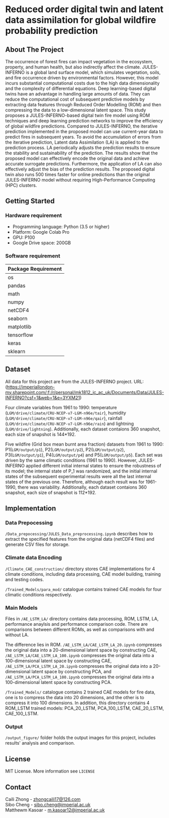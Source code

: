 # Reduced order digital twin and latent data assimilation for global wildfire probability prediction

## About The Project


The occurrence of forest fires can impact vegetation in the ecosystem, property, and human health, but also indirectly affect the climate. JULES-INFERNO is a global land surface model, which simulates vegetation, soils, and fire occurrence driven by environmental factors. However, this model incurs substantial computational costs due to the high data dimensionality and the complexity of differential equations. Deep learning-based digital twins have an advantage in handling large amounts of data. They can reduce the computational cost of subsequent predictive models by extracting data features through Reduced Order Modelling (ROM) and then compressing the data to a low-dimensional latent space. This study proposes a JULES-INFERNO-based digital twin fire model using ROM techniques and deep learning prediction networks to improve the efficiency of global wildfire predictions. Compared to JULES-INFERNO, the iterative prediction implemented in the proposed model can use current-year data to predict fires in subsequent years. To avoid the accumulation of errors from the iterative prediction, Latent data Assimilation (LA) is applied to the prediction process. LA periodically adjusts the prediction results to ensure the stability and sustainability of the prediction. The results show that the proposed model can effectively encode the original data and achieve accurate surrogate predictions. Furthermore, the application of LA can also effectively adjust the bias of the prediction results. The proposed digital twin also runs 500 times faster for online predictions than the original JULES-INFERNO model without requiring High-Performance Computing (HPC) clusters.


## Getting Started

### Hardware requirement

*   Programming language: Python (3.5 or higher)
*   Platform: Google Colab Pro
*   GPU: P100
*   Google Drive space: 200GB

### Software requirement

| Package Requirement                        |
|--------------------------------------------|
| os                                         |
| pandas                                     |
| math                                       |
| numpy                                      |
| netCDF4                                    |
| seaborn                                    |
| matplotlib                                 |
| tensorflow                                 |
| keras                                      |
| sklearn                                    |


## Dataset
All data for this project are from the JULES-INFERNO project. URL:
(https://imperiallondon-my.sharepoint.com/:f:/r/personal/mk1812_ic_ac_uk/Documents/Data/JULES-INFERNO?csf=1&web=1&e=3YXM21)


Four climate variables from 1961 to 1990: 
temperature (``LGM/drive/climate/CRU-NCEP-v7-LGM-n96e/tair``), humidity (``LGM/drive/climate/CRU-NCEP-v7-LGM-n96e/qair``), rainfall (``LGM/drive/climate/CRU-NCEP-v7-LGM-n96e/rain``) and lightning (``LGM/drive/lightning``). Additionally, each dataset contaions 360 snapshot, each size of snapshot is 144*192.


Five wildfire (Grid box mean burnt area fraction) datasets from 1961 to 1990: P1(``LGM/output/p1``), P2(``LGM/output/p2``), P2(``LGM/output/p2``), P3(``LGM/output/p1``), P4(``LGM/output/p4``) and P5(``LGM/output/p5``). Each set was driven by the same climatic conditions (1961 to 1990). However, JULES-INFERNO applied different initial internal states to ensure the robustness of its model; the internal state of P_1 was randomized, and the initial internal states of the subsequent experimental results were all the last internal states of the previous one. Therefore, although each result was for 1961-1990, there was variability.  Additionally, each dataset contaions 360 snapshot, each size of snapshot is 112*192.


## Implementation

### Data Prepocessing

`/Data_prepocessing/JULES_Data_preprocessing.ipynb` describes how to extract the specified features from the original data (netCDF4 files) and generate CSV files for storage.

### Climate data Encoding

`/Climate_CAE_construction/` directory stores CAE implementations for 4 climate conditions, including data processing, CAE model building, training and testing codes.

`/Trained_Models/para_mod/` catalogue contains trained CAE models for four climatic conditions respectively.

### Main Models

Files in `/AE_LSTM_LA/` directory contains data processing, ROM, LSTM, LA, performance anaylsis and performance comparison code. There are comparisons between different ROMs, as well as comparisons with and without LA.

The difference lies in ROM. `/AE_LSTM_LA/CAE_LSTM_LA_20.ipynb` compresses the original data into a 20-dimensional latent space by constructing CAE, `/AE_LSTM_LA/CAE_LSTM_LA_100.ipynb` compresses the original data into a 100-dimensional latent space by constructing CAE, `/AE_LSTM_LA/PCA_LSTM_LA_20.ipynb` compresses the original data into a 20-dimensional latent space by constructing PCA, and `/AE_LSTM_LA/PCA_LSTM_LA_100.ipynb` compresses the original data into a 100-dimensional latent space by constructing PCA.

`/Trained_Models/` catalogue contains 2 trained CAE models for fire data, one is to compress the data into 20 dimensions, and the other is to compress it into 100 dimensions. In addition, this directory contains 4 ROM_LSTM trained models: PCA_20_LSTM, PCA_100_LSTM, CAE_20_LSTM, CAE_100_LSTM.


### Output

`/output_figure/` folder holds the output images for this project, includes results' analysis and comparison.


## License

MIT License. More information see `LICENSE`


## Contact

Caili Zhong - zhongcaili17@126.com<br>
Sibo Cheng - sibo.cheng@imperial.ac.uk<br>
Matthewm Kasoar - m.kasoar12@imperial.ac.uk<br>
